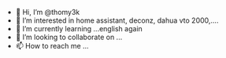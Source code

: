 - 👋 Hi, I’m @thomy3k
- 👀 I’m interested in home assistant, deconz, dahua vto 2000,....
- 🌱 I’m currently learning ...english again
- 💞️ I’m looking to collaborate on ...
- 📫 How to reach me ...

<!---
thomy3k/thomy3k is a ✨ special ✨ repository because its `README.md` (this file) appears on your GitHub profile.
You can click the Preview link to take a look at your changes.
--->
